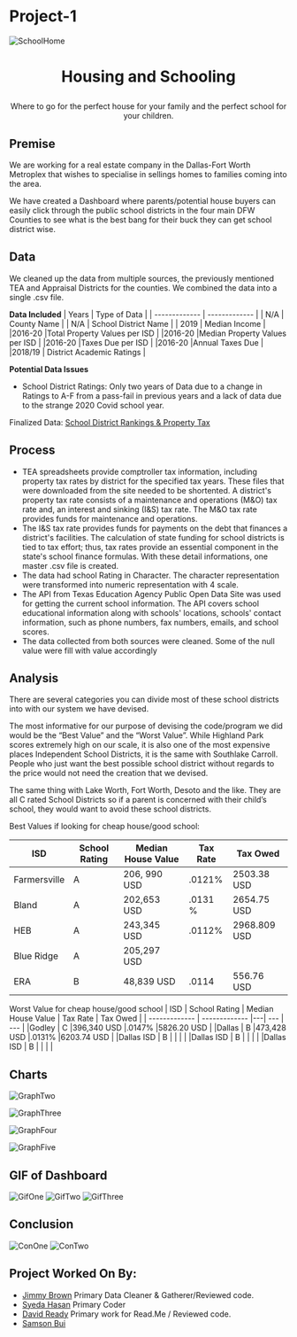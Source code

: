 # Project-1

![SchoolHome](SchoolandHome.png)

# <p align="center"> Housing and Schooling </p>
  <p align="center"> Where to go for the perfect house for your family and the perfect school for your children. </p>

## Premise
We are working for a real estate company in the Dallas-Fort Worth Metroplex that wishes to specialise in sellings homes to families coming into the area. 

We have created  a Dashboard where parents/potential house buyers can easily click through the public school districts in the four main DFW Counties to see what is the best bang for their buck they can get school district wise. 

## Data

We cleaned up the data from multiple sources, the previously mentioned TEA and Appraisal Districts for the counties. We combined the data into a single .csv file.

**Data Included**
| Years  | Type of Data  |
| ------------- | ------------- |
| N/A |  County Name  |
| N/A | School District Name  |
| 2019 | Median Income |
|2016-20 |Total Property Values per ISD |
|2016-20 |Median Property Values per ISD | 
|2016-20 |Taxes Due per ISD |
|2016-20 |Annual Taxes Due |
|2018/19 | District Academic Ratings |

**Potential Data Issues** 

* School District Ratings: Only two years of Data due to a change in Ratings to A-F from a pass-fail in previous years and a lack of data due to the strange 2020 Covid school year. 
   

Finalized Data: [School District Rankings & Property Tax](dfw_real_estate_isd.csv)

## Process

* TEA spreadsheets provide comptroller tax information, including property tax rates by district for the specified tax years. These files that were downloaded from the site needed to be shortented. A district's property tax rate consists of a maintenance and operations (M&O) tax rate and, an interest and sinking (I&S) tax rate. The M&O tax rate provides funds for maintenance and operations. 
* The I&S tax rate provides funds for payments on the debt that finances a district's facilities. The calculation of state funding for school districts is tied to tax effort; thus, tax rates provide an essential component in the state's school finance formulas. With these detail informations, one master .csv file is created.
* The data had school Rating in Character. The character representation were transformed into numeric representation with 4 scale.
* The API from Texas Education Agency Public Open Data Site was used for getting the  current school information. The API  covers school educational information along with schools' locations, schools' contact information, such as phone numbers, fax numbers, emails,  and school scores.
* The data collected from both sources were cleaned. Some of the null value were fill with value accordingly

## Analysis

There are several categories you can divide most of these school districts into with our system we have devised. 

The most informative for our purpose of devising the code/program we did would be the “Best Value” and the “Worst Value”. While Highland Park scores extremely high on our scale, it is also one of the most expensive places Independent School Districts, it is the same with Southlake Carroll. People who just want the best possible school district without regards to the price would not need the creation that we devised. 

The same thing with Lake Worth, Fort Worth, Desoto and the like. They are all C rated School Districts so if a parent is concerned with their child’s school, they would want to avoid these school districts. 

Best Values if looking for cheap house/good school: 

| ISD  | School Rating  | Median House Value | Tax Rate | Tax Owed |
| ------------- | ------------- |---| --- | --- | 
|Farmersville| A |206, 990 USD |.0121% |2503.38 USD |
|Bland | A | 202,653 USD | .0131 % |2654.75 USD |
|HEB | A |243,345 USD |.0112% | 2968.809 USD |
|Blue Ridge| A | 205,297 USD | | |
|ERA | B |48,839 USD |.0114 |556.76 USD |


Worst Value for cheap house/good school
| ISD  | School Rating  | Median House Value | Tax Rate | Tax Owed |
| ------------- | ------------- |---| --- | --- | 
|Godley | C |396,340 USD |.0147% |5826.20 USD |
|Dallas | B |473,428 USD |.0131% |6203.74 USD |
|Dallas ISD | B | | | |
|Dallas ISD | B | | | |
|Dallas ISD | B | | | |


## Charts

![GraphTwo](Graphs/Rating_By_Income.png)

![GraphThree](Graphs/Rating_By_Value.png)

![GraphFour](Graphs/Rating_By_TaxDue.png)

![GraphFive](Graphs/Rating_By_TaxRate.png)

## GIF of Dashboard
![GifOne](Bar_Analysis_Tab.gif)
![GifTwo](Sunburst_Tab.gif)
![GifThree](District_Rating_Tab.gif)

## Conclusion

![ConOne](percentage_rating.png)
![ConTwo](percentage_isd.png)

## Project Worked On By: 
* [Jimmy Brown](https://github.com/jbrown2155) Primary Data Cleaner & Gatherer/Reviewed code.
* [Syeda Hasan](https://github.com/rimpi1612) Primary Coder
* [David Ready](https://github.com/CrusadingGroundhog) Primary work for Read.Me / Reviewed code.
* [Samson Bui](https://github.com/SamsonBui)
